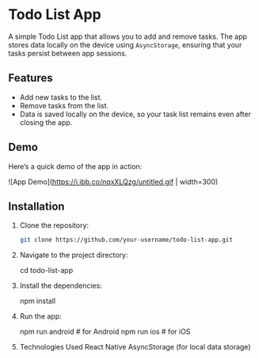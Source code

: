 # Todo List App

A simple Todo List app that allows you to add and remove tasks. The app stores data locally on the device using `AsyncStorage`, ensuring that your tasks persist between app sessions.

## Features

- Add new tasks to the list.
- Remove tasks from the list.
- Data is saved locally on the device, so your task list remains even after closing the app.

## Demo

Here’s a quick demo of the app in action:

![App Demo](https://i.ibb.co/nqxXLQzg/untitled.gif | width=300)

## Installation

1. Clone the repository:

   ```bash
   git clone https://github.com/your-username/todo-list-app.git

2. Navigate to the project directory:

   cd todo-list-app

3. Install the dependencies:

   npm install

4. Run the app:
   
   npm run android  # for Android
   npm run ios      # for iOS

5. Technologies Used
   React Native
   AsyncStorage (for local data storage)

